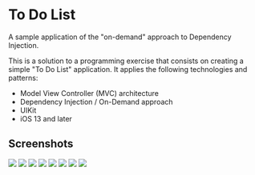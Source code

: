 # To Do List
A sample application of the "on-demand" approach to Dependency Injection.

This is a solution to a programming exercise that consists on creating a simple "To Do List" application.
It applies the following technologies and patterns:
* Model View Controller (MVC) architecture
* Dependency Injection / On-Demand approach
* UIKit
* iOS 13 and later

## Screenshots

![](1.gif)
![](2.gif)
![](3.gif)
![](4.gif)
![](5.gif)
![](6.gif)
![](7.gif)
![](8.gif)
